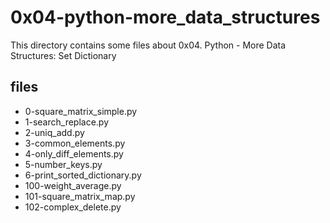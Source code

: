 # 0x04-python-more_data_structures

This directory contains some files about 0x04. Python - More Data Structures: Set Dictionary

## files

* 0-square_matrix_simple.py
* 1-search_replace.py
* 2-uniq_add.py
* 3-common_elements.py
* 4-only_diff_elements.py
* 5-number_keys.py
* 6-print_sorted_dictionary.py
* 100-weight_average.py
* 101-square_matrix_map.py
* 102-complex_delete.py

